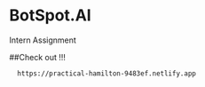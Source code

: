 # BotSpot.AI
Intern Assignment

##Check out !!!
```bash
  https://practical-hamilton-9483ef.netlify.app
```
